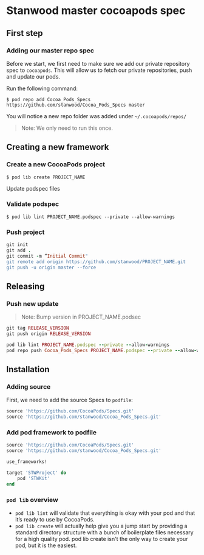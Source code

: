 

# Stanwood master cocoapods spec


## First step

### Adding our master repo spec

Before we start, we first need to make sure we add our private repository spec to `cocoapods`. This will allow us to fetch our private repositories, push and update our pods.

Run the following command: 

`$ pod repo add Cocoa_Pods_Specs https://github.com/stanwood/Cocoa_Pods_Specs master`

You will notice a new repo folder was added under `~/.cocoapods/repos/`

>Note: We only need to run this once.

## Creating a new framework

### Create a new CocoaPods project

`$ pod lib create PROJECT_NAME`

Update podspec files

### Validate podspec

`$ pod lib lint PROJECT_NAME.podspec --private --allow-warnings`

### Push project

```ruby
git init
git add .
git commit -m “Initial Commit"
git remote add origin https://github.com/stanwood/PROJECT_NAME.git
git push -u origin master --force
```
## Releasing

### Push new update

> Note: Bump version in PROJECT_NAME.podsec

```ruby
git tag RELEASE_VERSION
git push origin RELEASE_VERSION

pod lib lint PROJECT_NAME.podspec --private --allow-warnings
pod repo push Cocoa_Pods_Specs PROJECT_NAME.podspec --private --allow-warnings
```


## Installation

### Adding source

First, we need to add the source Specs to `podfile`:

```ruby
source 'https://github.com/CocoaPods/Specs.git'
source 'https://github.com/stanwood/Cocoa_Pods_Specs.git'
```

### Add pod framework to podfile

```ruby
source 'https://github.com/CocoaPods/Specs.git'
source 'https://github.com/stanwood/Cocoa_Pods_Specs.git'

use_frameworks!

target 'STWProject' do
    pod 'STWKit'
end
```

### `pod lib` overview

- `pod lib lint` will validate that everything is okay with your pod and that it’s ready to use by CocoaPods.
- `pod lib create` will actually help give you a jump start by providing a standard directory structure with a bunch of boilerplate files necessary for a high quality pod. pod lib create isn't the only way to create your pod, but it is the easiest.

